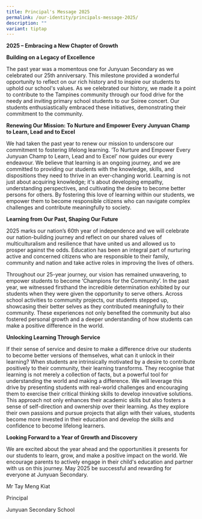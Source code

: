 ```yaml
---
title: Principal's Message 2025
permalink: /our-identity/principals-message-2025/
description: ""
variant: tiptap
---
```

<p><strong>2025 – Embracing a New Chapter of Growth</strong>
</p>
<p><strong>Building on a Legacy of Excellence</strong>
</p>
<p>The past year was a momentous one for Junyuan Secondary as we celebrated
our 25th anniversary. This milestone provided a wonderful opportunity to
reflect on our rich history and to inspire our students to uphold our school's
values. As we celebrated our history, we made it a point to contribute
to the Tampines community through our food drive for the needy and inviting
primary school students to our Soiree concert. Our students enthusiastically
embraced these initiatives, demonstrating their commitment to the community.</p>
<p><strong>Renewing Our Mission: To Nurture and Empower Every Junyuan Champ to Learn, Lead and to Excel</strong>
</p>
<p>We had taken the past year to renew our mission to underscore our commitment
to fostering lifelong learning. ‘To Nurture and Empower Every Junyuan Champ
to Learn, Lead and to Excel’ now guides our every endeavour. We believe
that learning is an ongoing journey, and we are committed to providing
our students with the knowledge, skills, and dispositions they need to
thrive in an ever-changing world. Learning is not just about acquiring
knowledge; it's about developing empathy, understanding perspectives, and
cultivating the desire to become better persons for others. By fostering
this love of learning within our students, we empower them to become responsible
citizens who can navigate complex challenges and contribute meaningfully
to society.</p>
<p><strong>Learning from Our Past, Shaping Our Future</strong>
</p>
<p>2025 marks our nation’s 60th year of independence and we will celebrate
our nation-building journey and reflect on our shared values of multiculturalism
and resilience that have united us and allowed us to prosper against the
odds. Education has been an integral part of nurturing active and concerned
citizens who are responsible to their family, community and nation and
take active roles in improving the lives of others.</p>
<p>Throughout our 25-year journey, our vision has remained unwavering, to
empower students to become ‘Champions for the Community’. In the past year,
we witnessed firsthand the incredible determination exhibited by our students
when they were given the opportunity to serve others. Across school activities
to community projects, our students stepped up, showcasing their better
selves as they contributed meaningfully to their community. These experiences
not only benefited the community but also fostered personal growth and
a deeper understanding of how students can make a positive difference in
the world.</p>
<p><strong>Unlocking Learning Through Service</strong>
</p>
<p>If their sense of service and desire to make a difference drive our students
to become better versions of themselves, what can it unlock in their learning?
When students are intrinsically motivated by a desire to contribute positively
to their community, their learning transforms. They recognise that learning
is not merely a collection of facts, but a powerful tool for understanding
the world and making a difference. We will leverage this drive by presenting
students with real-world challenges and encouraging them to exercise their
critical thinking skills to develop innovative solutions. This approach
not only enhances their academic skills but also fosters a sense of self-direction
and ownership over their learning. As they explore their own passions and
pursue projects that align with their values, students become more invested
in their education and develop the skills and confidence to become lifelong
learners.</p>
<p><strong>Looking Forward to a Year of Growth and Discovery</strong>
</p>
<p>We are excited about the year ahead and the opportunities it presents
for our students to learn, grow, and make a positive impact on the world.
We encourage parents to actively engage in their child's education and
partner with us on this journey. May 2025 be successful and rewarding for
everyone at Junyuan Secondary.</p>
<p></p>
<p></p>
<p>Mr Tay Meng Kiat</p>
<p>Principal</p>
<p>Junyuan Secondary School</p>
